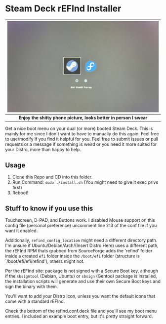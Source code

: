 # Steam Deck rEFInd Installer

| ![image info](./refind_screen.jpg) |
|:--:|
| <b> Enjoy the shitty phone picture, looks better in person I swear </b> |

Get a nice boot menu on your dual (or more) booted Steam Deck. This is mainly for me since I don't want to have to manually do this again. Feel free to use/modify if you find it helpful for you. Feel free to submit issues or pull requests or a message if something is weird or you need it more suited for your Distro, more than happy to help.

## Usage
1. Clone this Repo and CD into this folder.
2. Run Command: `sudo ./install.sh` (You might need to give it exec privs first)
3. Reboot!

## Stuff to know if you use this
Touchscreen, D-PAD, and Buttons work. I disabled Mouse support on this config file (personal preference) uncomment line 213 of the conf file if you want it enabled.

Additionally, `refind_config_location` might need a different directory path. I'm unsure if Ubuntu/Debian/Arch/(Insert Distro Here) uses a different path, the rEFInd RPM thats grabbed from SourceForge adds the 'refind' folder inside a created `efi` folder inside the `/boot/efi` folder (structure is `/boot/efi/efi/refind'), others might not.

Per the rEFInd site: package is not signed with a Secure Boot key, although if the `sbsigntool` (Debian, Ubuntu) or `sbsign` (Gentoo) package is installed, the installation scripts will generate and use their own Secure Boot keys and sign the binary with them.

You'll want to add your Distro Icon, unless you want the default icons that come with a standard rEFInd.

Check the bottom of the refind.conf.deck file and you'll see my boot menu entries. I included an example boot entry, but it's pretty straight forward. 